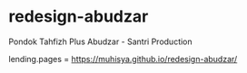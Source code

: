 # redesign-abudzar
 Pondok Tahfizh Plus Abudzar - Santri Production

lending.pages = https://muhisya.github.io/redesign-abudzar/